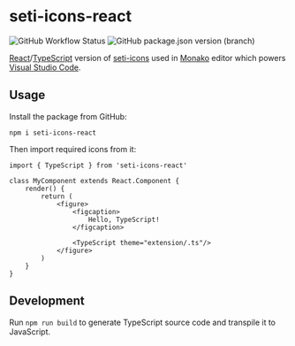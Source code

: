 # seti-icons-react

![GitHub Workflow Status](https://img.shields.io/github/workflow/status/hopeless-programmer-online/seti-icons-react/Node.js%20CI)
![GitHub package.json version (branch)](https://img.shields.io/github/package-json/v/hopeless-programmer-online/seti-icons-react)

[React](https://github.com/facebook/react)/[TypeScript](https://github.com/microsoft/TypeScript) version of [seti-icons](https://www.npmjs.com/package/seti-icons) used in [Monako](https://github.com/Microsoft/monaco-editor) editor which powers [Visual Studio Code](https://github.com/Microsoft/vscode).

## Usage

Install the package from GitHub:

```
npm i seti-icons-react
```

Then import required icons from it:

```tsx
import { TypeScript } from 'seti-icons-react'

class MyComponent extends React.Component {
    render() {
        return (
            <figure>
                <figcaption>
                    Hello, TypeScript!
                </figcaption>

                <TypeScript theme="extension/.ts"/>
            </figure>
        )
    }
}
```

## Development

Run `npm run build` to generate TypeScript source code and transpile it to JavaScript.
